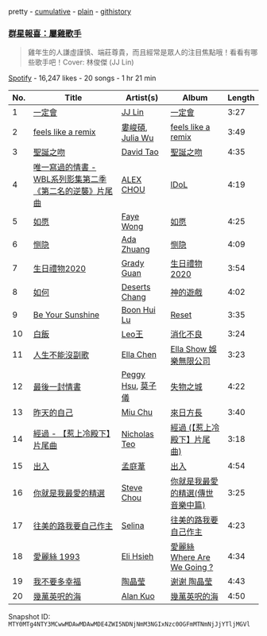 pretty - [cumulative](/playlists/cumulative/37i9dQZF1DX654l3fFiq56.md) - [plain](/playlists/plain/37i9dQZF1DX654l3fFiq56) - [githistory](https://github.githistory.xyz/mackorone/spotify-playlist-archive/blob/main/playlists/plain/37i9dQZF1DX654l3fFiq56)

### [群星報喜：屬雞歌手](https://open.spotify.com/playlist/37i9dQZF1DX654l3fFiq56)

> 雞年生的人謙虛謹慎、端莊尊貴，而且經常是眾人的注目焦點哦！看看有哪些歌手吧！Cover: 林俊傑 \(JJ Lin\)

[Spotify](https://open.spotify.com/user/spotify) - 16,247 likes - 20 songs - 1 hr 21 min

| No. | Title | Artist(s) | Album | Length |
|---|---|---|---|---|
| 1 | [一定會](https://open.spotify.com/track/2W3RHGoIiSACvtk51Ehhxi) | [JJ Lin](https://open.spotify.com/artist/7Dx7RhX0mFuXhCOUgB01uM) | [一定會](https://open.spotify.com/album/1HM6brsnjlgf9bKaGGuibb) | 3:27 |
| 2 | [feels like a remix](https://open.spotify.com/track/3dP1XtLiQTjMUQZcdum9XS) | [婁峻碩](https://open.spotify.com/artist/40sntfyZsRwGfDgSJnxYuX), [Julia Wu](https://open.spotify.com/artist/7pSH4sO2lXAxFKF6MkwORv) | [feels like a remix](https://open.spotify.com/album/2OeoJixbyHMhmRzJm3ok3o) | 3:49 |
| 3 | [聖誕之吻](https://open.spotify.com/track/61sWMgH5gHAVTjxwy6mHDS) | [David Tao](https://open.spotify.com/artist/40tNK2YedBV2jRFAHxpifB) | [聖誕之吻](https://open.spotify.com/album/63zHQlg0xTAbsbRngzDwm9) | 4:35 |
| 4 | [唯一寫過的情書 \- WBL系列影集第二季《第二名的逆襲》片尾曲](https://open.spotify.com/track/3mrY1hCbYFriwOsnScycT5) | [ALEX CHOU](https://open.spotify.com/artist/0zXp1zis13q1a2uCJgN9nq) | [IDoL](https://open.spotify.com/album/3dmVl22su4arme3pS6SaIq) | 4:19 |
| 5 | [如愿](https://open.spotify.com/track/4x9retP0JqKa35zZZhNhNS) | [Faye Wong](https://open.spotify.com/artist/3df3XLKuqTQ6iOSmi0K3Wp) | [如愿](https://open.spotify.com/album/3uybtqPxUaSIC9qTh1Wxfg) | 4:25 |
| 6 | [恻隐](https://open.spotify.com/track/0qwKtHJpzcjeBd9tM95iyw) | [Ada Zhuang](https://open.spotify.com/artist/42l9R70OWvywz9JN9DCVOM) | [恻隐](https://open.spotify.com/album/5nM8mlxNfSLO9mOA1Arzqv) | 4:09 |
| 7 | [生日禮物2020](https://open.spotify.com/track/4xDPYSavntN5EiS193bT7u) | [Grady Guan](https://open.spotify.com/artist/2aFNEQB9JnQ171stH9Ljh5) | [生日禮物2020](https://open.spotify.com/album/2Ff32hV23ytsfAScLNmA1a) | 3:54 |
| 8 | [如何](https://open.spotify.com/track/4wg3QfnD1S87eTRQ7K4yc9) | [Deserts Chang](https://open.spotify.com/artist/7v9Il42LvvTeSfmf1bwfNx) | [神的遊戲](https://open.spotify.com/album/6ZOZeusLIlHMy52JxwsWhY) | 4:02 |
| 9 | [Be Your Sunshine](https://open.spotify.com/track/4Z0x5o2SW2hm2BbvAejbuy) | [Boon Hui Lu](https://open.spotify.com/artist/6PWJWwEm8BSBFAIAUWlwe4) | [Reset](https://open.spotify.com/album/1uz1ah9nwO6YjBh3GvloWt) | 3:35 |
| 10 | [白飯](https://open.spotify.com/track/02vfLD7qje4PUTjjWfLado) | [Leo王](https://open.spotify.com/artist/5Zn94mKQQYVZUvhiIXeXdP) | [消化不良](https://open.spotify.com/album/3qfr0K1yzBx2JpqECx1ED1) | 3:24 |
| 11 | [人生不能沒副歌](https://open.spotify.com/track/1pEQ22t3wBzQR1uSfNvwtT) | [Ella Chen](https://open.spotify.com/artist/1DNci4XjJlglg629j3yO5n) | [Ella Show 娛樂無限公司](https://open.spotify.com/album/2U8YBsUFU8w41j81W4PFBW) | 3:23 |
| 12 | [最後一封情書](https://open.spotify.com/track/60SwCZbyJ9OmAiGJkLVsgl) | [Peggy Hsu](https://open.spotify.com/artist/7ruJU7jtsDqbgA23BL3VFQ), [莫子儀](https://open.spotify.com/artist/7wJwYpnCLPuT1gndVaQTYk) | [失物之城](https://open.spotify.com/album/5nHnPgrbJGhhgl0UzytY8Y) | 4:22 |
| 13 | [昨天的自己](https://open.spotify.com/track/4crWpdF3o7qmSkuIvXvNK4) | [Miu Chu](https://open.spotify.com/artist/06KOetaeFEz0gabCnqvCxz) | [來日方長](https://open.spotify.com/album/4CYcwzTRls3Y7R46k3o0YL) | 3:40 |
| 14 | [經過 \- 【惹上冷殿下】片尾曲](https://open.spotify.com/track/2miUZSdkKCJCHNonQqQPyi) | [Nicholas Teo](https://open.spotify.com/artist/2met7Idcy1Ze7hnoUtpPmX) | [經過 \(【惹上冷殿下】片尾曲\)](https://open.spotify.com/album/0eyIW372c1E9AYvhUztndc) | 3:18 |
| 15 | [出入](https://open.spotify.com/track/3F27OgyMSnjhmQ0yB20oh7) | [孟庭葦](https://open.spotify.com/artist/6P05zTMx0BSQLXmDiZxhv8) | [出入](https://open.spotify.com/album/0NXFdxwH6L9IocsyyQ2tjX) | 4:54 |
| 16 | [你就是我最愛的精選](https://open.spotify.com/track/2EaQZv4NY0IF94plEbggeb) | [Steve Chou](https://open.spotify.com/artist/1Qneon4tYZ7srVOU91bTsO) | [你就是我最愛的精選\(傳世音樂中篇\)](https://open.spotify.com/album/5iHnv40l91J3dihyLerHwW) | 3:25 |
| 17 | [往美的路我要自己作主](https://open.spotify.com/track/59ckaDd98mKITlsZ5XjK2A) | [Selina](https://open.spotify.com/artist/322fcjb9quEAxAXtmWyNeJ) | [往美的路我要自己作主](https://open.spotify.com/album/21hWeHpXGqeH2Wz0nVa1SZ) | 4:23 |
| 18 | [愛麗絲 1993](https://open.spotify.com/track/7M3pHQYadidtWeJHYUQYC4) | [Eli Hsieh](https://open.spotify.com/artist/1g5sjKXQTGiui8u0iK4SeV) | [愛麗絲 Where Are We Going ?](https://open.spotify.com/album/46A9w8wd7ayKkHKck5GzSz) | 4:34 |
| 19 | [我不要多幸福](https://open.spotify.com/track/3pMq5G7JOQsToNVIIgUWny) | [陶晶莹](https://open.spotify.com/artist/1nLHiAOrjLbc0Pju8elCu0) | [谢谢 陶晶莹](https://open.spotify.com/album/79UqqqP4ZzWwOd8RcvADEO) | 4:43 |
| 20 | [幾萬英呎的海](https://open.spotify.com/track/02pVekM96ncrZoVPlTNTY1) | [Alan Kuo](https://open.spotify.com/artist/3LyN3dzJjv35T1XcDysnZG) | [幾萬英呎的海](https://open.spotify.com/album/4jMfJyfL6hy5VALeV82cIq) | 4:50 |

Snapshot ID: `MTY0MTg4NTY3MCwwMDAwMDAwMDE4ZWI5NDNjNmM3NGIxNzc0OGFmMTNmNjJjYTljMGVl`
